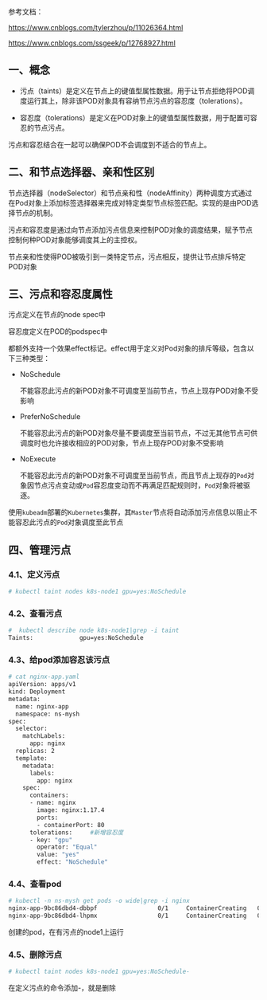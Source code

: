 参考文档：

https://www.cnblogs.com/tylerzhou/p/11026364.html

https://www.cnblogs.com/ssgeek/p/12768927.html





## 一、概念

- 污点（taints）是定义在节点上的键值型属性数据。用于让节点拒绝将POD调度运行其上，除非该POD对象具有容纳节点污点的容忍度（tolerations）。

- 容忍度（tolerations）是定义在POD对象上的键值型属性数据，用于配置可容忍的节点污点。

污点和容忍结合在一起可以确保POD不会调度到不适合的节点上。





## 二、和节点选择器、亲和性区别

节点选择器（nodeSelector）和节点亲和性（nodeAffinity）两种调度方式通过在Pod对象上添加标签选择器来完成对特定类型节点标签匹配。实现的是由POD选择节点的机制。

污点和容忍度是通过向节点添加污点信息来控制POD对象的调度结果，赋予节点控制何种POD对象能够调度其上的主控权。

节点亲和性使得POD被吸引到一类特定节点，污点相反，提供让节点排斥特定POD对象





## 三、污点和容忍度属性

污点定义在节点的node spec中

容忍度定义在POD的podspec中

都额外支持一个效果effect标记。effect用于定义对Pod对象的排斥等级，包含以下三种类型：



- NoSchedule

  不能容忍此污点的新POD对象不可调度至当前节点，节点上现存POD对象不受影响

  

- PreferNoSchedule

  不能容忍此污点的新POD对象尽量不要调度至当前节点，不过无其他节点可供调度时也允许接收相应的POD对象，节点上现存POD对象不受影响

  

- NoExecute 

  不能容忍此污点的新POD对象不可调度至当前节点，而且节点上现存的`Pod`对象因节点污点变动或`Pod`容忍度变动而不再满足匹配规则时，`Pod`对象将被驱逐。



使用`kubeadm`部署的`Kubernetes`集群，其`Master`节点将自动添加污点信息以阻止不能容忍此污点的`Pod`对象调度至此节点



## 四、管理污点

### 4.1、定义污点

```bash
# kubectl taint nodes k8s-node1 gpu=yes:NoSchedule
```



### 4.2、查看污点

```bash
#  kubectl describe node k8s-node1|grep -i taint 
Taints:             gpu=yes:NoSchedule
```



### 4.3、给pod添加容忍该污点

```bash
# cat nginx-app.yaml 
apiVersion: apps/v1
kind: Deployment
metadata:
  name: nginx-app
  namespace: ns-mysh
spec:
  selector:
    matchLabels:
      app: nginx
  replicas: 2
  template:
    metadata:
      labels:
        app: nginx
    spec:
      containers:
      - name: nginx
        image: nginx:1.17.4
        ports:
        - containerPort: 80
      tolerations:     #新增容忍度
      - key: "gpu"
        operator: "Equal"
        value: "yes"
        effect: "NoSchedule"
```



### 4.4、查看pod

```bash
# kubectl -n ns-mysh get pods -o wide|grep -i nginx
nginx-app-9bc86dbd4-dbbpf                 0/1     ContainerCreating   0          69s     <none>           k8s-node1   <none>           <none>
nginx-app-9bc86dbd4-lhpmx                 0/1     ContainerCreating   0          69s     <none>           k8s-node1   <none>           <none>
```

创建的pod，在有污点的node1上运行





### 4.5、删除污点

```bash
# kubectl taint nodes k8s-node1 gpu=yes:NoSchedule-
```

在定义污点的命令添加-，就是删除